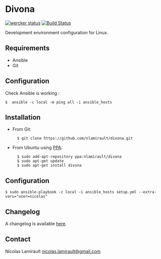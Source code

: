 # Divona 

[![wercker status](https://app.wercker.com/status/c7d97c1954dfa32673abfcc7dae1ffc9 "wercker status")](https://app.wercker.com/project/bykey/c7d97c1954dfa32673abfcc7dae1ffc9)
[![Build Status](https://drone.io/github.com/nlamirault/divona/status.png)](https://drone.io/github.com/nlamirault/divona/latest)

Development environment configuration for Linux.

## Requirements

* Ansible
* Git


## Configuration

Check Ansible is working :

    $  ansible -c local -m ping all -i ansible_hosts

## Installation

* From Git:

        $ git clone https://github.com/nlamirault/divona.git

* From Ubuntu using [PPA](https://launchpad.net/~nlamirault/+archive/divona):

        $ sudo add-apt-repository ppa:nlamirault/divona
		$ sudo apt-get update
		$ sudo apt-get install divona

## Configuration

    $ sudo ansible-playbook -c local -i ansible_hosts setup.yml --extra-vars="user=nicolas"

## Changelog

A changelog is available [here](ChangeLog.md).

## Contact

Nicolas Lamirault <nicolas.lamirault@gmail.com>

